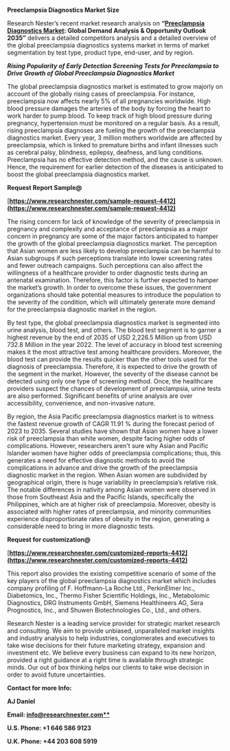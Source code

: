 ﻿**Preeclampsia Diagnostics Market Size**

Research Nester’s recent market research analysis on **“[Preeclampsia Diagnostics Market](https://www.researchnester.com/reports/preeclampsia-diagnostics-market/4412): Global Demand Analysis & Opportunity Outlook 2035”** delivers a detailed competitors analysis and a detailed overview of the global preeclampsia diagnostics systems market in terms of market segmentation by test type, product type, end-user, and by region. 

***Rising Popularity of Early Detection Screening Tests for Preeclampsia to Drive Growth of Global Preeclampsia Diagnostics Market***

The global preeclampsia diagnostics market is estimated to grow majorly on account of the globally rising cases of preeclampsia. For instance, preeclampsia now affects nearly 5% of all pregnancies worldwide. High blood pressure damages the arteries of the body by forcing the heart to work harder to pump blood. To keep track of high blood pressure during pregnancy, hypertension must be monitored on a regular basis. As a result, rising preeclampsia diagnoses are fueling the growth of the preeclampsia diagnostics market. Every year, 3 million mothers worldwide are affected by preeclampsia, which is linked to premature births and infant illnesses such as cerebral palsy, blindness, epilepsy, deafness, and lung conditions. Preeclampsia has no effective detection method, and the cause is unknown.  Hence, the requirement for earlier detection of the diseases is anticipated to boost the global preeclampsia diagnostics market.

**Request Report Sample@** 

[**https://www.researchnester.com/sample-request-4412](https://www.researchnester.com/sample-request-4412)** 

The rising concern for lack of knowledge of the severity of preeclampsia in pregnancy and complexity and acceptance of preeclampsia as a major concern in pregnancy are some of the major factors anticipated to hamper the growth of the global preeclampsia diagnostics market. The perception that Asian women are less likely to develop preeclampsia can be harmful to Asian subgroups if such perceptions translate into lower screening rates and fewer outreach campaigns. Such perceptions can also affect the willingness of a healthcare provider to order diagnostic tests during an antenatal examination. Therefore, this factor is further expected to hamper the market’s growth. In order to overcome these issues, the government organizations should take potential measures to introduce the population to the severity of the condition, which will ultimately generate more demand for the preeclampsia diagnostic market in the region.

By test type, the global preeclampsia diagnostics market is segmented into urine analysis, blood test, and others. The blood test segment is to garner a highest revenue by the end of 2035 of USD 2,226.5 Million up from USD 732.8 Million in the year 2022. The level of accuracy in blood test screening makes it the most attractive test among healthcare providers. Moreover, the blood test can provide the results quicker than the other tools used for the diagnosis of preeclampsia. Therefore, it is expected to drive the growth of the segment in the market. However, the severity of the disease cannot be detected using only one type of screening method. Once, the healthcare providers suspect the chances of development of preeclampsia, urine tests are also performed. Significant benefits of urine analysis are over accessibility, convenience, and non-invasive nature.

By region, the Asia Pacific preeclampsia diagnostics market is to witness the fastest revenue growth of CAGR 11.91 % during the forecast period of 2023 to 2035. Several studies have shown that Asian women have a lower risk of preeclampsia than white women, despite facing higher odds of complications. However, researchers aren't sure why Asian and Pacific Islander women have higher odds of preeclampsia complications; thus, this generates a need for effective diagnostic methods to avoid the complications in advance and drive the growth of the preeclampsia diagnostic market in the region. When Asian women are subdivided by geographical origin, there is huge variability in preeclampsia’s relative risk. The notable differences in nativity among Asian women were observed in those from Southeast Asia and the Pacific Islands, specifically the Philippines, which are at higher risk of preeclampsia. Moreover, obesity is associated with higher rates of preeclampsia, and minority communities experience disproportionate rates of obesity in the region, generating a considerable need to bring in more diagnostic tests.

**Request for customization@**

[**https://www.researchnester.com/customized-reports-4412](https://www.researchnester.com/customized-reports-4412)** 

This report also provides the existing competitive scenario of some of the key players of the global preeclampsia diagnostics market which includes company profiling of F. Hoffmann-La Roche Ltd., PerkinElmer Inc., Diabetomics, Inc., Thermo Fisher Scientific Holdings, Inc., Metabolomic Diagnostics, DRG Instruments GmbH, Siemens Healthineers AG, Sera Prognostics, Inc., and Shuwen Biotechnologies Co., Ltd., and others.

Research Nester is a leading service provider for strategic market research and consulting. We aim to provide unbiased, unparalleled market insights and industry analysis to help industries, conglomerates and executives to take wise decisions for their future marketing strategy, expansion and investment etc. We believe every business can expand to its new horizon, provided a right guidance at a right time is available through strategic minds. Our out of box thinking helps our clients to take wise decision in order to avoid future uncertainties.

**Contact for more Info:**

**AJ Daniel**

**Email: [info@researchnester.com**](mailto:info@researchnester.com)**

**U.S. Phone: +1 646 586 9123** 

**U.K. Phone: +44 203 608 5919**

